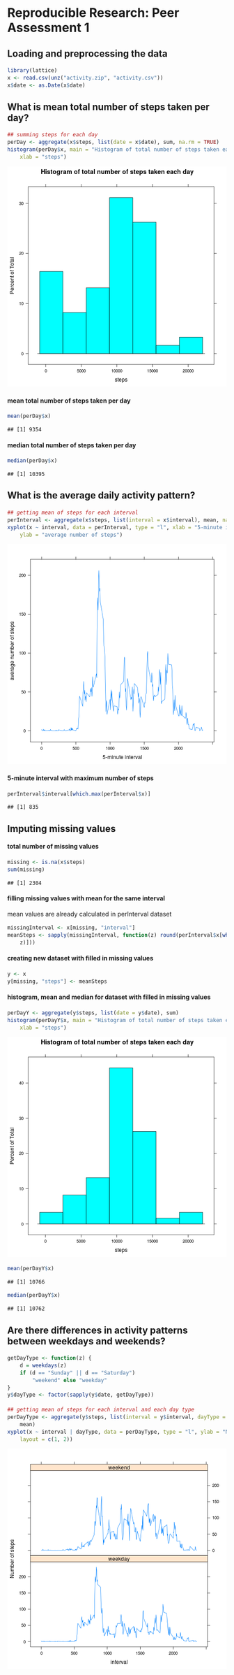 # Reproducible Research: Peer Assessment 1

## Loading and preprocessing the data

```r
library(lattice)
x <- read.csv(unz("activity.zip", "activity.csv"))
x$date <- as.Date(x$date)
```


## What is mean total number of steps taken per day?

```r
## summing steps for each day
perDay <- aggregate(x$steps, list(date = x$date), sum, na.rm = TRUE)
histogram(perDay$x, main = "Histogram of total number of steps taken each day", 
    xlab = "steps")
```

![plot of chunk unnamed-chunk-2](figure/unnamed-chunk-2.png) 

#### mean total number of steps taken per day

```r
mean(perDay$x)
```

```
## [1] 9354
```

#### median total number of steps taken per day

```r
median(perDay$x)
```

```
## [1] 10395
```



## What is the average daily activity pattern?

```r
## getting mean of steps for each interval
perInterval <- aggregate(x$steps, list(interval = x$interval), mean, na.rm = TRUE)
xyplot(x ~ interval, data = perInterval, type = "l", xlab = "5-minute interval", 
    ylab = "average number of steps")
```

![plot of chunk unnamed-chunk-5](figure/unnamed-chunk-5.png) 

#### 5-minute interval with maximum number of steps

```r
perInterval$interval[which.max(perInterval$x)]
```

```
## [1] 835
```



## Imputing missing values
#### total number of missing values

```r
missing <- is.na(x$steps)
sum(missing)
```

```
## [1] 2304
```


#### filling missing values with mean for the same interval
mean values are already calculated in perInterval dataset

```r
missingInterval <- x[missing, "interval"]
meanSteps <- sapply(missingInterval, function(z) round(perInterval$x[which(perInterval$interval == 
    z)]))
```


#### creating new dataset with filled in missing values

```r
y <- x
y[missing, "steps"] <- meanSteps
```


#### histogram, mean and median for dataset with filled in missing values

```r
perDayY <- aggregate(y$steps, list(date = y$date), sum)
histogram(perDayY$x, main = "Histogram of total number of steps taken each day", 
    xlab = "steps")
```

![plot of chunk unnamed-chunk-10](figure/unnamed-chunk-10.png) 

```r
mean(perDayY$x)
```

```
## [1] 10766
```

```r
median(perDayY$x)
```

```
## [1] 10762
```


## Are there differences in activity patterns between weekdays and weekends?


```r
getDayType <- function(z) {
    d = weekdays(z)
    if (d == "Sunday" || d == "Saturday") 
        "weekend" else "weekday"
}
y$dayType <- factor(sapply(y$date, getDayType))

## getting mean of steps for each interval and each day type
perDayType <- aggregate(y$steps, list(interval = y$interval, dayType = y$dayType), 
    mean)
xyplot(x ~ interval | dayType, data = perDayType, type = "l", ylab = "Number of steps", 
    layout = c(1, 2))
```

![plot of chunk unnamed-chunk-11](figure/unnamed-chunk-11.png) 


